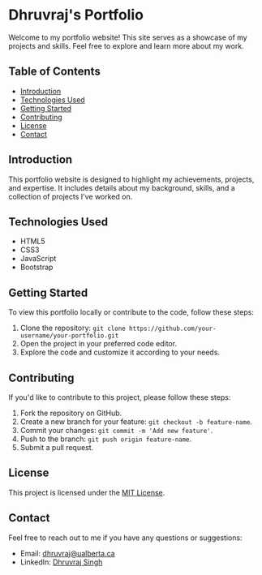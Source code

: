 # Dhruvraj's Portfolio

Welcome to my portfolio website! This site serves as a showcase of my projects and skills. Feel free to explore and learn more about my work.

## Table of Contents
- [Introduction](#introduction)
- [Technologies Used](#technologies-used)
- [Getting Started](#getting-started)
- [Contributing](#contributing)
- [License](#license)
- [Contact](#contact)

## Introduction
This portfolio website is designed to highlight my achievements, projects, and expertise. It includes details about my background, skills, and a collection of projects I've worked on.


## Technologies Used
- HTML5
- CSS3
- JavaScript
- Bootstrap 

## Getting Started
To view this portfolio locally or contribute to the code, follow these steps:
1. Clone the repository: `git clone https://github.com/your-username/your-portfolio.git`
2. Open the project in your preferred code editor.
3. Explore the code and customize it according to your needs.

## Contributing
If you'd like to contribute to this project, please follow these steps:
1. Fork the repository on GitHub.
2. Create a new branch for your feature: `git checkout -b feature-name`.
3. Commit your changes: `git commit -m 'Add new feature'`.
4. Push to the branch: `git push origin feature-name`.
5. Submit a pull request.

## License
This project is licensed under the [MIT License](LICENSE.md).

## Contact
Feel free to reach out to me if you have any questions or suggestions:
- Email: dhruvraj@ualberta.ca
- LinkedIn: [Dhruvraj Singh](https://www.linkedin.com/in/dhruvraj-singh/)
